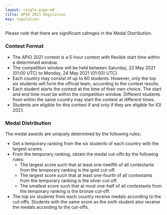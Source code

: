 ```yaml
---
layout: single-page-md
title: APIO 2021 Regulation
key: regulation
---
```


Please note that there are significant cahnges in the Medal Distribution.

### Contest Format
* The APIO 2021 contest is a 5-hour contest with flexible start time within a determined window.
* The competition window will be held between Saturday, 22 May 2021 (01:00 UTC) to Monday, 24 May 2021 (01:00) UTC).
* Each country may consist of up to 60 students. However, only the top six students will form the official team, according to the contest results.
* Each student starts the contest at the time of their own choice. The start and end time must be within the competition window. Different students from within the same country may start the contest at different times.
* Students are eligible for this contest if and only if they are eligible for IOI 2021.

### Medal Distribution
The medal awards are uniquely determined by the following rules:

* Get a temporary ranking from the six students of each country with the largest scores.
* From the temporary ranking, obtain the medal cut-offs by the following rules:
  * The largest score such that at least one-twelfth of all contestants from the temporary ranking is the gold cut-off.
  * The largest score such that at least one-fourth of all contestants from the temporary ranking is the silver cut-off.
  * The smallest score such that at most one-half of all contestants from the temporary ranking is the bronze cut-off.
* The top six students from each country receive medals according to the cut-offs. Students with the same score as the sixth student also receive the medals according to the cut-offs.
